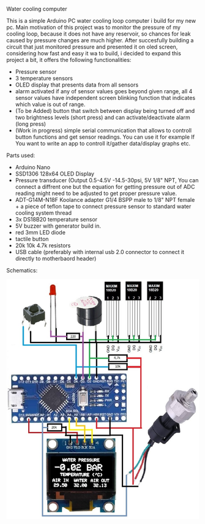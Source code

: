 Water cooling computer

This is a simple Arduino PC water cooling loop computer i build for my new pc. 
Main motivation of this project was to monitor the pressure of my cooling loop, because it does not have any reservoir, so chances for leak caused by pressure changes are much higher.
After succesfully building a circuit that just monitored pressure and presented it on oled screen, considering how fast and easy it wa to build, 
i decided to expand this project a bit, it offers the following functionalities:

- Pressure sensor
- 3 temperature sensors
- OLED display that presents data from all sensors
- alarm activated if any of sensor values goes beyond given range, all 4 sensor values have independent screen blinking function that indicates which value is out of range.
- (To be Added) button that switch between display being turned off and two brightness levels (short press) and can activate/deactivate alarm (long press)
- (Work in progress) simple serial communication that allows to controll button functions and get sensor readings. You can use it for example If You want to write an app to controll it/gather data/display graphs etc.
 

Parts used:

- Arduino Nano 
- SSD1306 128x64 OLED Display
- Pressure transducer (Output 0.5-4.5V -14.5-30psi, 5V  1/8" NPT, You can connect a diffrent one but the equation for getting pressure out of ADC reading might need to be adjusted to get proper pressure value.
- ADT-G14M-N18F Koolance adapter G1/4 BSPP male to 1/8" NPT female + a piece of teflon tape to connect pressure sensor to standard water cooling system thread
- 3x DS18B20 temperature sensor
- 5V buzzer with generator build in.
- red 3mm LED diode
- tactile button
- 20k 10k 4.7k resistors
- USB cable (preferably with internal usb 2.0 connector to connect it directly to motherbaord header)

Schematics:

![Schematics](schematics.jpg)
